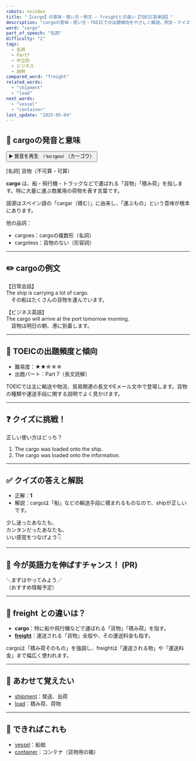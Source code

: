 ```yaml
---
robots: noindex
title: "【cargo】の意味・使い方・例文 ― freightとの違い【TOEIC英単語】"
description: "cargoの意味・使い方・TOEICでの出題傾向をやさしく解説。例文・クイズ付きでfreightとの違いもわかりやすく学べます。"
word: "cargo"
part_of_speech: "名詞"
difficulty: "2"
tags:
  - 名詞
  - Part7
  - 中立的
  - ビジネス
  - 説明
compared_word: "freight"
related_words:
  - "shipment"
  - "load"
next_words:
  - "vessel"
  - "container"
last_update: "2025-05-04"
---
```


## 🔰 cargoの発音と意味

<button class="play-audio" onclick="playTTS('cargo')">
  <span class="play-audio-main">
    ▶️ 発音を再生　/ˈkɑːrɡoʊ/
  </span>
  <span class="play-audio-sub">
    （カーゴウ）
  </span>
</button>

[名詞] 貨物（不可算・可算）

**cargo** は、船・飛行機・トラックなどで運ばれる「貨物」「積み荷」を指します。特に大量に運ぶ商業用の荷物を表す言葉です。

語源はスペイン語の「cargar（積む）」に由来し、「運ぶもの」という意味が根本にあります。

他の品詞：  
- cargoes：cargoの複数形（名詞）
- cargoless：貨物のない（形容詞）

---

## ✏️ cargoの例文

【日常会話】  
The ship is carrying a lot of cargo.  
　その船はたくさんの貨物を運んでいます。

【ビジネス英語】  
The cargo will arrive at the port tomorrow morning.  
　貨物は明日の朝、港に到着します。

---

## 🎯 TOEICの出題頻度と傾向

- 難易度：★★☆☆☆
- 出題パート：Part 7（長文読解）

TOEICでは主に輸送や物流、貿易関連の長文やEメール文中で登場します。貨物の種類や運送手段に関する説明でよく見かけます。

---

## ❓ クイズに挑戦！

正しい使い方はどっち？

1. The cargo was loaded onto the ship.  
2. The cargo was loaded onto the information.

---

## ✅ クイズの答えと解説

- 正解：**1**
- 解説：cargoは「船」などの輸送手段に積まれるものなので、shipが正しいです。

少し迷ったあなたも、  
カンタンだったあなたも、  
いい感覚をつなげよう👇️

---

## 🚀 今が英語力を伸ばすチャンス！ (PR)

<div class="info-center">
＼まずはやってみよう／<br>  
（おすすめ情報予定）
</div>

---

## 🤔  freight との違いは？

- **cargo**：特に船や飛行機などで運ばれる「貨物」「積み荷」を指す。
- **[freight](/freight)**：運送される「貨物」全般や、その運送料金も指す。

cargoは「積み荷そのもの」を強調し、freightは「運送される物」や「運送料金」まで幅広く使われます。

---

## 🧩 あわせて覚えたい

- [shipment](/shipment)：発送、出荷
- [load](/load)：積み荷、荷物

---

## 📖 できればこれも

- [vessel](/vessel)：船舶
- [container](/container)：コンテナ（貨物用の箱）

<!-- cvid: aid21_bid08 -->
